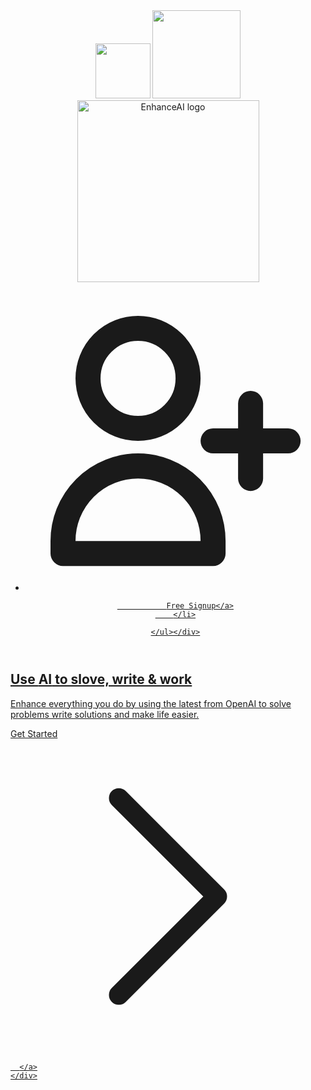 <!doctype html>
<html>
<head>
  <meta charset="UTF-8">
  <meta name="viewport" content="width=device-width, initial-scale=1.0">
  <script src="https://cdn.tailwindcss.com"></script>
</head>
<body>
  <header class="border-b border-grey-300 py-4 px-4">
    <div class="container mx-auto flex items-center justify-between relative ">
        <image src="./logo 1.jpg" width="88px" class="absolute right-full -top-0 mr-12 "></image>
        <image src="./logo.jpg" width="141px" class="absolute left-full -top-4 mr-10 "></image>
     <image src="./enchance logo.jpg" width="291px"   alt="EnhanceAI logo">
</image>
</a> 
<nav> 
    <ul class="flex items-center ">
        <li>
        <a href="#" class="px-6 py-3 index.html(16, 342): hover:bg-gray-200 rounded-s-md 
        active index.html(16, 137): border-t-2 border-indigo-400 bg-gradient-to-br from-purple-500 
        to-indigo-600 hover:from-green-600 hover:via-blue-700 hover:to-purple-700 text-white rounded-md 
        flex md:inline-flex font-medium text-lg cursor-pointer hover:shadow-lg transition">               
        <svg xmlns="http://www.w3.org/2000/svg" class="h-6 w-6 mr-2" fill="none" viewBox="0 0 24 24"
        stroke="currentColor" stroke-width="2">
        <path stroke-linecap="round" stroke-linejoin="round" 
        d="M18 9v3m0 0v3m0-3h3m-3 0h-3m-2-5a4 4 0 11-8 0 4 4 0 018 0zM3 20a6 6 0 0112 0v1H3v-1z" />
        </svg>
                  
                  
               Free Signup</a>
        </li>
    
    </ul></div>
</nav>
    </div>
  </header>
  <section class="hero py-4 px-24">
    <div class="container mx-auto items-center justify-between relative text-center">
      <h1 class="text-6xl relative text-transparent bg-clip-text bg-gradient-to-r from-green-400
       to-purple-400 block text-center">Use <span class="font-bold">AI</span> to slove, write & work</h1>
      <p class="text-2xl text-gray-500 text-center max-w-3xl mx-auto mt-4">
        Enhance everything you do by using the latest from OpenAI to solve problems 
        write solutions and make life easier.</p>
      <a href="#" class="px-8 py-5 index.html(16, 342): hover:bg-gray-200 
      rounded-s-md active index.html(16, 137): border-t-2 border-blue-400 bg-gradient-to-br from-green-500 to-blue-600 hover:from-green-600 hover:via-blue-700 hover:to-purple-700 text-white rounded-md flex md:inline-flex text-2xl cursor-pointer hover:shadow-lg transition mx-auto index.html(37, 275): mt-8"> Get Started             
        <svg xmlns="http://www.w3.org/2000/svg"class="h-8 w-8 ml-4" fill="none" viewBox="0 0 24 24" stroke-width="1.5" stroke="currentColor" class="w-6 h-6">
          <path stroke-linecap="round" stroke-linejoin="round" d="m8.25 4.5 7.5 7.5-7.5 7.5" />
        </svg>
        
        
      </a>
    </div>
  </section>
</body>
</html>
